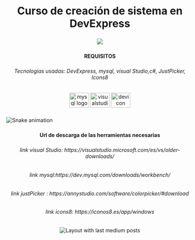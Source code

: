 <h1 align="center">Curso de creación de sistema en DevExpress</h1>

###
<div align="center">
  <img src="https://profile-counter.glitch.me/xc0d312/count.svg?"  />
</div>

###
<h4 align="center">REQUISITOS</h4>

###
<h6 align="center">Tecnologias usadas: DevExpress, mysql, visual Studio,c#, JustPicker, Icons8</h6>

###
<div align="center">
  <img src="https://cdn.jsdelivr.net/gh/devicons/devicon/icons/mysql/mysql-original.svg" height="40" width="52" alt="mysql logo"  />
  <img src="https://cdn.jsdelivr.net/gh/devicons/devicon/icons/visualstudio/visualstudio-plain.svg" height="40" width="52" alt="visualstudio logo"  />
  <img src="https://cdn.jsdelivr.net/gh/devicons/devicon/icons/devicon/devicon-original.svg" height="40" width="52" alt="devicon logo"  />
</div>

###
<img href="https://github.com/xc0d312/xc0d312/blob/output/snake.svg" alt="Snake animation" />

###
<h4 align="center">Url de descarga de las herramientas necesarias</h4>

###
<h6 align="center">link visual Studio: https://visualstudio.microsoft.com/es/vs/older-downloads/</h6>

###
<h6 align="center">link mysql:https://dev.mysql.com/downloads/workbench/</h6>

###
<h6 align="center">link justPicker : https://annystudio.com/software/colorpicker/#download</h6>

###
<h6 align="center">link icons8: https://iconos8.es/app/windows</h6>

###
<div align="center">
  <img src="https://github-read-medium-git-main.pahlevikun.vercel.app/latest?limit=4&username=Xc0d312&theme=dark" alt="Layout with last medium posts"  />
</div>

###
<h6 align="center"></h6>

###
